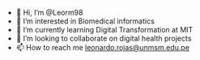- 👋 Hi, I’m @Leorm98
- 👀 I’m interested in Biomedical informatics
- 🌱 I’m currently learning Digital Transformation at MIT
- 💞️ I’m looking to collaborate on digital health projects
- 📫 How to reach me leonardo.rojas@unmsm.edu.pe

<!---
Leorm98/Leorm98 is a ✨ special ✨ repository because its `README.md` (this file) appears on your GitHub profile.
You can click the Preview link to take a look at your changes.
--->
